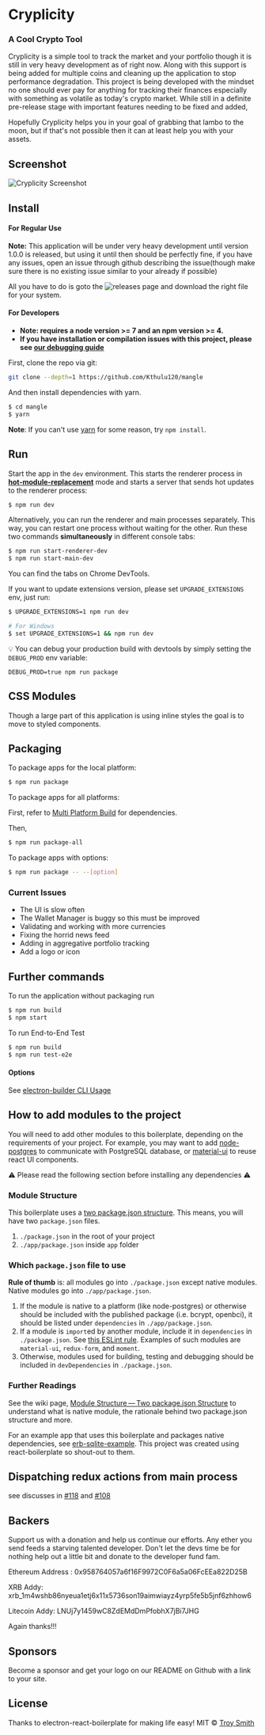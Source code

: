 # Cryplicity

### A Cool Crypto Tool

Cryplicity is a simple tool to track the market and your portfolio though it is still in very heavy development as of right now. Along with this support is being added for
multiple coins and cleaning up the application to stop performance degradation. This project is being developed with the mindset no one should ever pay for anything for tracking their
finances especially with something as volatile as today's crypto market. While still in a definite pre-release stage with important features needing to be fixed and added, 

Hopefully Cryplicity helps you in your goal of grabbing that lambo to the moon, but if that's not possible then it can at least help you with your assets.

## Screenshot

![Cryplicity Screenshot](https://i.imgur.com/UM0OlNq.png)


## Install

#### For Regular Use
  **Note:** This application will be under very heavy development until version 1.0.0 is released, but
  using it until then should be perfectly fine, if you have any issues, open an issue through github describing the issue(though make sure there is no
  existing issue similar to your already if possible)
  
  
  All you have to do is goto the ![releases page](https://github.com/Kthulu120/mangle/releases) and download the right file for your system.




#### For Developers

* **Note: requires a node version >= 7 and an npm version >= 4.**
* **If you have installation or compilation issues with this project, please see [our debugging guide](https://github.com/chentsulin/electron-react-boilerplate/issues/400)**

First, clone the repo via git:

```bash
git clone --depth=1 https://github.com/Kthulu120/mangle 
```

And then install dependencies with yarn.

```bash
$ cd mangle
$ yarn
```
**Note**: If you can't use [yarn](https://github.com/yarnpkg/yarn) for some reason, try `npm install`.

## Run

Start the app in the `dev` environment. This starts the renderer process in [**hot-module-replacement**](https://webpack.js.org/guides/hmr-react/) mode and starts a server that sends hot updates to the renderer process:

```bash
$ npm run dev
```

Alternatively, you can run the renderer and main processes separately. This way, you can restart one process without waiting for the other. Run these two commands **simultaneously** in different console tabs:

```bash
$ npm run start-renderer-dev
$ npm run start-main-dev
```

You can find the tabs on Chrome DevTools.

If you want to update extensions version, please set `UPGRADE_EXTENSIONS` env, just run:

```bash
$ UPGRADE_EXTENSIONS=1 npm run dev

# For Windows
$ set UPGRADE_EXTENSIONS=1 && npm run dev
```

:bulb: You can debug your production build with devtools by simply setting the `DEBUG_PROD` env variable:
```
DEBUG_PROD=true npm run package
```


## CSS Modules

Though a large part of this application is using inline styles the goal is to move to styled components.

## Packaging

To package apps for the local platform:

```bash
$ npm run package
```

To package apps for all platforms:

First, refer to [Multi Platform Build](https://www.electron.build/multi-platform-build) for dependencies.

Then,
```bash
$ npm run package-all
```

To package apps with options:

```bash
$ npm run package -- --[option]
```

### Current Issues
* The UI is slow often
* The Wallet Manager is buggy so this must be improved
* Validating and working with more currencies
* Fixing the horrid news feed
* Adding in aggregative portfolio tracking
* Add a logo or icon



## Further commands

To run the application without packaging run

```bash
$ npm run build
$ npm start
```

To run End-to-End Test

```bash
$ npm run build
$ npm run test-e2e
```

#### Options

See [electron-builder CLI Usage](https://github.com/electron-userland/electron-builder#cli-usage)

## How to add modules to the project

You will need to add other modules to this boilerplate, depending on the requirements of your project. For example, you may want to add [node-postgres](https://github.com/brianc/node-postgres) to communicate with PostgreSQL database, or 
[material-ui](http://www.material-ui.com/) to reuse react UI components.

⚠️ Please read the following section before installing any dependencies ⚠️

### Module Structure

This boilerplate uses a [two package.json structure](https://github.com/electron-userland/electron-builder/wiki/Two-package.json-Structure). This means, you will have two `package.json` files.

1. `./package.json` in the root of your project
1. `./app/package.json` inside `app` folder

### Which `package.json` file to use

**Rule of thumb** is: all modules go into `./package.json` except native modules. Native modules go into `./app/package.json`.

1. If the module is native to a platform (like node-postgres) or otherwise should be included with the published package (i.e. bcrypt, openbci), it should be listed under `dependencies` in `./app/package.json`.
2. If a module is `import`ed by another module, include it in `dependencies` in `./package.json`.   See [this ESLint rule](https://github.com/benmosher/eslint-plugin-import/blob/master/docs/rules/no-extraneous-dependencies.md). Examples of such modules are `material-ui`, `redux-form`, and `moment`.
3. Otherwise, modules used for building, testing and debugging should be included in `devDependencies` in `./package.json`.

### Further Readings

See the wiki page, [Module Structure — Two package.json Structure](https://github.com/chentsulin/electron-react-boilerplate/wiki/Module-Structure----Two-package.json-Structure) to understand what is native module, the rationale behind two package.json structure and more.

For an example app that uses this boilerplate and packages native dependencies, see [erb-sqlite-example](https://github.com/amilajack/erb-sqlite-example). This project was created using react-boilerplate so shout-out to them.

## Dispatching redux actions from main process

see discusses in [#118](https://github.com/chentsulin/electron-react-boilerplate/issues/118) and [#108](https://github.com/chentsulin/electron-react-boilerplate/issues/108)



## Backers

Support us with a donation and help us continue our efforts. Any ether you send feeds a starving talented developer. Don't let the devs time be for nothing
help out a little bit and donate to the developer fund fam.

Ethereum Address : 0x958764057a6f16F9972C0F6a5a06FcEEa822D25B

XRB Addy: xrb_1m4wshb86nyeua1etj6x11x5736son19aimwiayz4yrp5fe5b5jnf6zhhow6

Litecoin Addy: LNUj7y1459wC8ZdEMdDmPfobhX7jBi7JHG

Again thanks!!!

## Sponsors

Become a sponsor and get your logo on our README on Github with a link to your site.


## License
Thanks to electron-react-boilerplate for making life easy!
MIT © [Troy Smith](https://github.com/kthulu120)

